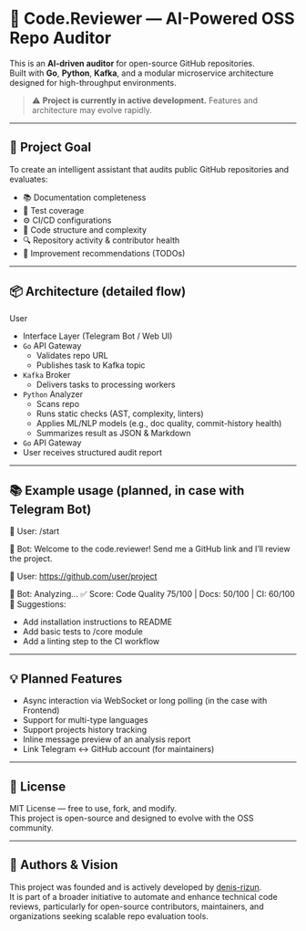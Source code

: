 # 🤖 Code.Reviewer — AI-Powered OSS Repo Auditor

This is an **AI-driven auditor** for open-source GitHub repositories.  
Built with **Go**, **Python**, **Kafka**, and a modular microservice architecture designed for high-throughput environments.


> ⚠️ **Project is currently in active development.** Features and architecture may evolve rapidly.

---

## 🚀 Project Goal

To create an intelligent assistant that audits public GitHub repositories and evaluates:  
- 📚 Documentation completeness
- 🧪 Test coverage
- ⚙️ CI/CD configurations
- 🧠 Code structure and complexity
- 🔍 Repository activity & contributor health
- 🔧 Improvement recommendations (TODOs)

---

## 📦 Architecture (detailed flow)

User  
- Interface Layer (Telegram Bot / Web UI)  
- `Go` API Gateway  
    - Validates repo URL  
    - Publishes task to Kafka topic  
- `Kafka` Broker  
    - Delivers tasks to processing workers  
- `Python` Analyzer  
    - Scans repo  
    - Runs static checks (AST, complexity, linters)  
    - Applies ML/NLP models (e.g., doc quality, commit-history health)  
    - Summarizes result as JSON & Markdown  
- `Go` API Gateway  
- User receives structured audit report  

---

## 📚 Example usage (planned, in case with Telegram Bot)


👤 User: /start

🤖 Bot:
Welcome to the code.reviewer!
Send me a GitHub link and I’ll review the project.

👤 User: https://github.com/user/project

🤖 Bot:
Analyzing...
✅ Score: Code Quality 75/100 | Docs: 50/100 | CI: 60/100
🧠 Suggestions:
- Add installation instructions to README
- Add basic tests to /core module
- Add a linting step to the CI workflow

---

## 💡 Planned Features
- Async interaction via WebSocket or long polling (in the case with Frontend)
- Support for multi-type languages 
- Support projects history tracking
- Inline message preview of an analysis report
- Link Telegram ↔ GitHub account (for maintainers)

--- 

## 📜 License

MIT License — free to use, fork, and modify.  
This project is open-source and designed to evolve with the OSS community.

---

## 🧠 Authors & Vision

This project was founded and is actively developed by [denis-rizun](https://github.com/denis-rizun).  
It is part of a broader initiative to automate and enhance technical code reviews, particularly for open-source contributors, maintainers, and organizations seeking scalable repo evaluation tools.

